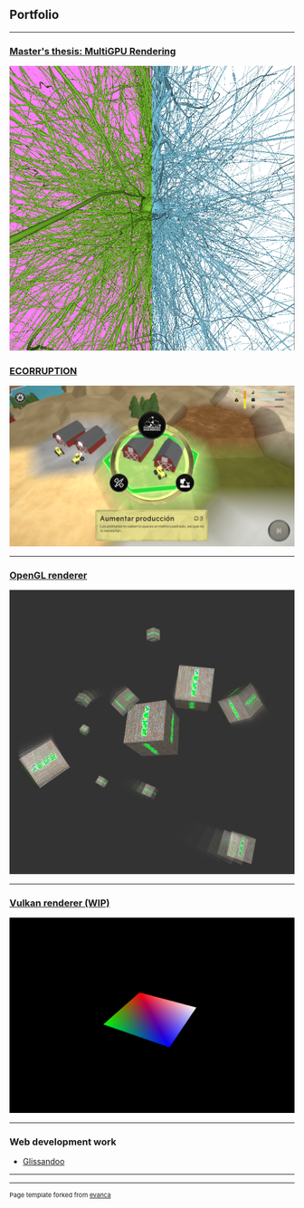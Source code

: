## Portfolio

---
### [Master's thesis: MultiGPU Rendering](/tmf_page)
<img src="images/tfm/capturaSortFirst.png" />

### [ECORRUPTION](/ecorruption_page)
<img src="images/ecorruption/1.png?raw=true"/>

---
### [OpenGL renderer](/opengl_page)
<img src="images/motor/main.png?raw=true"/>

---
### [Vulkan renderer (WIP)](/vulkan_page)
<img src="images/vulkan/main.png?raw=true"/>

---

### Web development work

- [Glissandoo](https://glissandoo.com/)


---




---
<p style="font-size:11px">Page template forked from <a href="https://github.com/evanca/quick-portfolio">evanca</a></p>
<!-- Remove above link if you don't want to attibute -->
